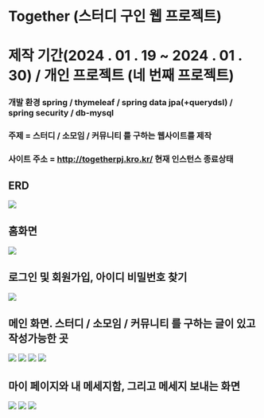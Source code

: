 
# Together (스터디 구인 웹 프로젝트)

# 제작 기간(2024 . 01 . 19 ~ 2024 . 01 . 30)  / 개인 프로젝트 (네 번째 프로젝트)

### 개발 환경 spring / thymeleaf / spring data jpa(+querydsl) / spring security / db-mysql

### 주제 = 스터디 / 소모임 / 커뮤니티 를 구하는 웹사이트를 제작    
 
### 사이트 주소 = http://togetherpj.kro.kr/ 현재 인스턴스 종료상태  
 
   
 
## ERD
<img src="pictures/ERD.png">

## 홈화면
<img src="pictures/home.png">

## 로그인 및 회원가입, 아이디 비밀번호 찾기
<img src="pictures/login.png">

## 메인 화면. 스터디 / 소모임 / 커뮤니티 를 구하는 글이 있고 작성가능한 곳
<img src="pictures/study.png">
<img src="pictures/group.png">
<img src="pictures/community.png">
<img src="pictures/boardDetail.png">

## 마이 페이지와 내 메세지함, 그리고 메세지 보내는 화면
<img src="pictures/mypage.png">
<img src="pictures/mymessage.png">
<img src="pictures/message.png">
